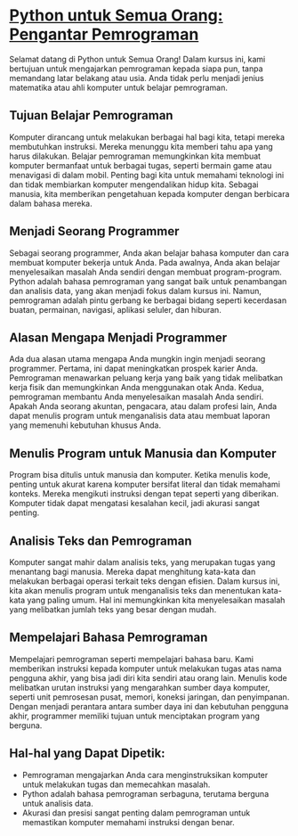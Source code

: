 # [Python untuk Semua Orang: Pengantar Pemrograman](https://www.youtube.com/watch?v=8DvywoWv6fI&t=0s)

Selamat datang di Python untuk Semua Orang! Dalam kursus ini, kami bertujuan untuk mengajarkan pemrograman kepada siapa pun, tanpa memandang latar belakang atau usia. Anda tidak perlu menjadi jenius matematika atau ahli komputer untuk belajar pemrograman.

## Tujuan Belajar Pemrograman

Komputer dirancang untuk melakukan berbagai hal bagi kita, tetapi mereka membutuhkan instruksi. Mereka menunggu kita memberi tahu apa yang harus dilakukan. Belajar pemrograman memungkinkan kita membuat komputer bermanfaat untuk berbagai tugas, seperti bermain game atau menavigasi di dalam mobil. Penting bagi kita untuk memahami teknologi ini dan tidak membiarkan komputer mengendalikan hidup kita. Sebagai manusia, kita memberikan pengetahuan kepada komputer dengan berbicara dalam bahasa mereka.

## Menjadi Seorang Programmer

Sebagai seorang programmer, Anda akan belajar bahasa komputer dan cara membuat komputer bekerja untuk Anda. Pada awalnya, Anda akan belajar menyelesaikan masalah Anda sendiri dengan membuat program-program. Python adalah bahasa pemrograman yang sangat baik untuk penambangan dan analisis data, yang akan menjadi fokus dalam kursus ini. Namun, pemrograman adalah pintu gerbang ke berbagai bidang seperti kecerdasan buatan, permainan, navigasi, aplikasi seluler, dan hiburan.

## Alasan Mengapa Menjadi Programmer

Ada dua alasan utama mengapa Anda mungkin ingin menjadi seorang programmer. Pertama, ini dapat meningkatkan prospek karier Anda. Pemrograman menawarkan peluang kerja yang baik yang tidak melibatkan kerja fisik dan memungkinkan Anda menggunakan otak Anda. Kedua, pemrograman membantu Anda menyelesaikan masalah Anda sendiri. Apakah Anda seorang akuntan, pengacara, atau dalam profesi lain, Anda dapat menulis program untuk menganalisis data atau membuat laporan yang memenuhi kebutuhan khusus Anda.

## Menulis Program untuk Manusia dan Komputer

Program bisa ditulis untuk manusia dan komputer. Ketika menulis kode, penting untuk akurat karena komputer bersifat literal dan tidak memahami konteks. Mereka mengikuti instruksi dengan tepat seperti yang diberikan. Komputer tidak dapat mengatasi kesalahan kecil, jadi akurasi sangat penting.

## Analisis Teks dan Pemrograman

Komputer sangat mahir dalam analisis teks, yang merupakan tugas yang menantang bagi manusia. Mereka dapat menghitung kata-kata dan melakukan berbagai operasi terkait teks dengan efisien. Dalam kursus ini, kita akan menulis program untuk menganalisis teks dan menentukan kata-kata yang paling umum. Hal ini memungkinkan kita menyelesaikan masalah yang melibatkan jumlah teks yang besar dengan mudah.

## Mempelajari Bahasa Pemrograman

Mempelajari pemrograman seperti mempelajari bahasa baru. Kami memberikan instruksi kepada komputer untuk melakukan tugas atas nama pengguna akhir, yang bisa jadi diri kita sendiri atau orang lain. Menulis kode melibatkan urutan instruksi  yang mengarahkan sumber daya komputer, seperti unit pemrosesan pusat, memori, koneksi jaringan, dan penyimpanan. Dengan menjadi perantara antara sumber daya ini dan kebutuhan pengguna akhir, programmer memiliki tujuan untuk menciptakan program yang berguna.

## Hal-hal yang Dapat Dipetik:

- Pemrograman mengajarkan Anda cara menginstruksikan komputer untuk melakukan tugas dan memecahkan masalah.
- Python adalah bahasa pemrograman serbaguna, terutama berguna untuk analisis data.
- Akurasi dan presisi sangat penting dalam pemrograman untuk memastikan komputer memahami instruksi dengan benar.
